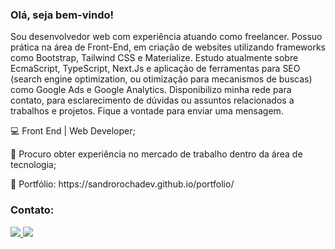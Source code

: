 <h3>Olá, seja bem-vindo!</h3


<p>Sou desenvolvedor web com experiência atuando como freelancer. Possuo prática na área de Front-End, em criação de websites utilizando frameworks como Bootstrap, Tailwind CSS e Materialize. Estudo atualmente sobre EcmaScript, TypeScript, Next.Js e aplicação de ferramentas para SEO (search engine optimization, ou otimização para mecanismos de buscas) como Google Ads e Google Analytics. Disponibilizo minha rede para contato, para esclarecimento de dúvidas ou assuntos relacionados a trabalhos e projetos. Fique a vontade para enviar uma mensagem.</b></p>

<p>💻 Front End | Web Developer;<p>
  
<p>🚀 Procuro obter experiência no mercado de trabalho dentro da área de tecnologia;</p>

<p>💼 Portfólio: https://sandrorochadev.github.io/portfolio/


<h3>Contato:</h3>
  
  <a href="https://t.me/sandrorochadev" alt="telegram">
  <img src="https://img.shields.io/badge/Telegram-1C1C1C?style=for-the-badge&logo=telegram&logoColor=25D366&link=https://wa.me/message/L4ML656IM56UH1">
  
  <a href="https://www.linkedin.com/in/sandrorochadev" alt="Linkedin">
  <img src="https://img.shields.io/badge/-Linkedin-1C1C1C?style=for-the-badge&logo=Linkedin&logoColor=00FFFF&link=https://www.linkedin.com/in/sandrorochadev"/></a>
  
  
